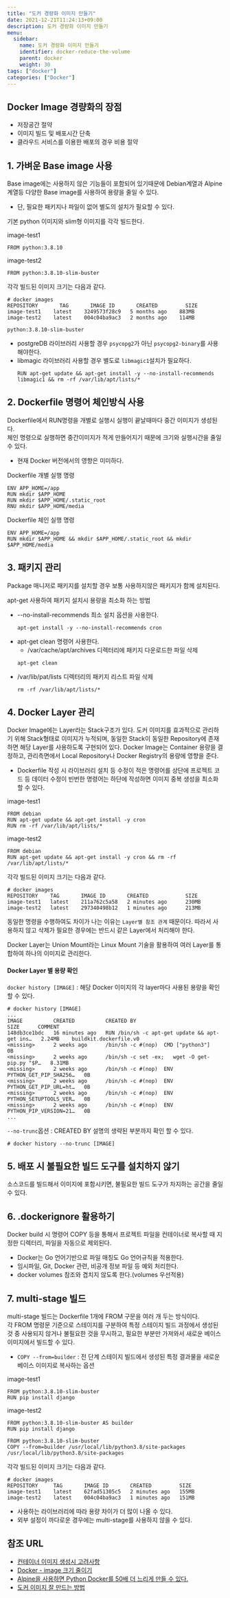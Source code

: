 ```yaml
---
title: "도커 경량화 이미지 만들기"
date: 2021-12-21T11:24:13+09:00
description: 도커 경량화 이미지 만들기
menu:
  sidebar:
    name: 도커 경량화 이미지 만들기
    identifier: docker-reduce-the-volume
    parent: docker
    weight: 30
tags: ["docker"]
categories: ["Docker"]
---
```




## Docker Image 경량화의 장점

- 저장공간 절약
- 이미지 빌드 및 배포시간 단축
- 클라우드 서비스를 이용한 배포의 경우 비용 절약

## 1. 가벼운 Base image 사용

Base image에는 사용하지 않은 기능들이 포함되어 있기때문에 Debian계열과 Alpine 계열등 다양한 Base image를 사용하여 용량을 줄일 수 있다.  
- 단, 필요한 패키지나 파일이 없어 별도의 설치가 필요할 수 있다.

기본 python 이미지와 slim형 이미지를 각각 빌드한다.

image-test1

```
FROM python:3.8.10
```

image-test2

```
FROM python:3.8.10-slim-buster
```

각각 빌드된 이미지 크기는 다음과 같다.

```
# docker images
REPOSITORY       TAG       IMAGE ID       CREATED         SIZE
image-test1    latest    3249573f28c9   5 months ago    883MB
image-test2    latest    004c04ba9ac3   2 months ago    114MB
```

`python:3.8.10-slim-buster`
- postgreDB 라이브러리 사용할 경우 `psycopg2`가 아닌 `psycopg2-binary`를 사용해야한다.
- libmagic 라이브러리 사용할 경우 별도로 `libmagic1`설치가 필요하다.
    ```
    RUN apt-get update && apt-get install -y --no-install-recommends libmagic1 && rm -rf /var/lib/apt/lists/*
    ```

## 2. Dockerfile 명령어 체인방식 사용

Dockerfile에서 RUN명령을 개별로 실행시 실행이 끝날때마다 중간 이미지가 생성된다.  
체인 명령으로 실행하면 중간이미지가 적게 만들어지기 때문에 크기와 실행시간을 줄일 수 있다.  
- 현재 Docker 버전에서의 영향은 미미하다.

Dockerfile 개별 실행 명령

```
ENV APP_HOME=/app
RUN mkdir $APP_HOME
RUN mkdir $APP_HOME/.static_root 
RNU mkdir $APP_HOME/media
```

Dockerfile 체인 실행 명령

```
ENV APP_HOME=/app
RUN mkdir $APP_HOME && mkdir $APP_HOME/.static_root && mkdir $APP_HOME/media
```

## 3. 패키지 관리

Package 매니저로 패키지를 설치할 경우 보통 사용하지않은 패키지가 함께 설치된다.

apt-get 사용하여 패키지 설치시 용량을 최소화 하는 방법

- --no-install-recommends 최소 설치 옵션을 사용한다.
    ```
    apt-get install -y --no-install-recommends cron
    ```
- apt-get clean 명령어 사용한다.
    - /var/cache/apt/archives 디렉터리에 패키지 다운로드한 파일 삭제
    ```
    apt-get clean
    ```
- /var/lib/pat/lists 디렉터리의 패키지 리스트 파일 삭제
    ```
    rm -rf /var/lib/apt/lists/*
    ```


## 4. Docker Layer 관리

Docker Image에는 Layer라는 Stack구조가 있다. 도커 이미지를 효과적으로 관리하기 위해 Stack형태로 이미지가 누적되며, 동일한 Stack이 동일한 Repository에 존재하면 해당 Layer를 사용하도록 구현되어 있다.
Docker Image는 Container 용량을 결정하고, 관리측면에서 Local Repository나 Docker Registry의 용량에 영향을 준다.
- Dockerfile 작성 시 라이브러리 설치 등 수정이 적은 명령어를 상단에 프로젝트 코드 등 데이터 수정이 빈번한 명령어는 하단에 작성하면 이미지 중복 생성을 최소화할 수 있다.

image-test1

```
FROM debian
RUN apt-get update && apt-get install -y cron
RUN rm -rf /var/lib/apt/lists/*
```

image-test2

```
FROM debian
RUN apt-get update && apt-get install -y cron && rm -rf /var/lib/apt/lists/*
```

각각 빌드된 이미지 크기는 다음과 같다.

```
# docker images
REPOSITORY    TAG       IMAGE ID       CREATED            SIZE
image-test1   latest    211a762c5a58   2 minutes ago      230MB
image-test2   latest    297340498b12   1 minutes ago      213MB
```

동일한 명령을 수행하여도 차이가 나는 이유는 `Layer별 참조 관계` 때문이다.
따라서 사용하지 않고 삭제가 필요한 경우에는 반드시 같은 Layer에서 처리해야 한다.

Docker Layer는 Union Mount라는 Linux Mount 기술을 활용하여 여러 Layer를 통합하여 하나의 이미지로 관리한다.

#### Docker Layer 별 용량 확인

`docker history [IMAGE]` : 해당 Docker 이미지의 각 layer마다 사용된 용량을 확인할 수 있다.

```
# docker history [IMAGE]
...
IMAGE          CREATED          CREATED BY                                      SIZE      COMMENT
148db3ce1bdc   16 minutes ago   RUN /bin/sh -c apt-get update && apt-get ins…   2.24MB    buildkit.dockerfile.v0
<missing>      2 weeks ago      /bin/sh -c #(nop)  CMD ["python3"]              0B
<missing>      2 weeks ago      /bin/sh -c set -ex;   wget -O get-pip.py "$P…   8.31MB
<missing>      2 weeks ago      /bin/sh -c #(nop)  ENV PYTHON_GET_PIP_SHA256…   0B
<missing>      2 weeks ago      /bin/sh -c #(nop)  ENV PYTHON_GET_PIP_URL=ht…   0B
<missing>      2 weeks ago      /bin/sh -c #(nop)  ENV PYTHON_SETUPTOOLS_VER…   0B
<missing>      2 weeks ago      /bin/sh -c #(nop)  ENV PYTHON_PIP_VERSION=21…   0B
...
```

`--no-trunc`옵션 : CREATED BY 설명의 생략된 부분까지 확인 할 수 있다.

```
# docker history --no-trunc [IMAGE]
```

## 5. 배포 시 불필요한 빌드 도구를 설치하지 않기

소스코드를 빌드해서 이미지에 포함시키면, 불필요한 빌드 도구가 차지하는 공간을 줄일 수 있다.

## 6. .dockerignore 활용하기

Docker build 시 명령어 COPY 등을 통해서 프로젝트 파일을 컨테이너로 복사할 때 지정한 디렉터리, 파일을 자동으로 제외된다.
- Docker는 Go 언어기반으로 파일 매칭도 Go 언어규칙을 적용한다.
- 임시파일, Git, Docker 관련, 비공개 정보 파일 등 예외 처리한다.
- docker volumes 참조와 겹치지 않도록 한다.(volumes 우선적용)

## 7. multi-stage 빌드

multi-stage 빌드는 Dockerfile 1개에 FROM 구문을 여러 개 두는 방식이다.  
각 FROM 명령문 기준으로 스테이지를 구분하여 특정 스테이지 빌드 과정에서 생성된 것 중 사용되지 않거나 불필요한 것을 무시하고, 필요한 부분만 가져와서 새로운 베이스 이미지에서 빌드할 수 있다.

- `COPY --from=builder` : 전 단계 스테이지 빌드에서 생성된 특정 결과물을 새로운 베이스 이미지로 복사하는 옵션

image-test1

```
FROM python:3.8.10-slim-buster
RUN pip install django
```

image-test2

```
FROM python:3.8.10-slim-buster AS builder
RUN pip install django

FROM python:3.8.10-slim-buster
COPY --from=builder /usr/local/lib/python3.8/site-packages /usr/local/lib/python3.8/site-packages
```

각각 빌드된 이미지 크기는 다음과 같다.

```
# docker images
REPOSITORY     TAG       IMAGE ID       CREATED         SIZE
image-test1    latest    62fad51305c5   2 minutes ago   155MB
image-test2    latest    004c04ba9ac3   1 minutes ago   151MB
```

- 사용하는 라이브러리에 따라 용량 차이가 더 많이 나올 수 있다.
- 외부 설정이 까다로운 경우에는 multi-stage를 사용하지 않을 수 있다.

## 참조 URL
- [컨테이너 이미지 생성시 고려사항](https://waspro.tistory.com/692)
- [Docker - image 크기 줄이기](https://velog.io/@idnnbi/Docker-image-%ED%81%AC%EA%B8%B0-%EC%A4%84%EC%9D%B4%EA%B8%B0)
- [Alpine을 사용하면 Python Docker를 50배 더 느리게 만들 수 있다.](https://pythonspeed.com/articles/alpine-docker-python/)
- [도커 이미지 잘 만드는 방법](https://jonnung.dev/docker/2020/04/08/optimizing-docker-images/)
